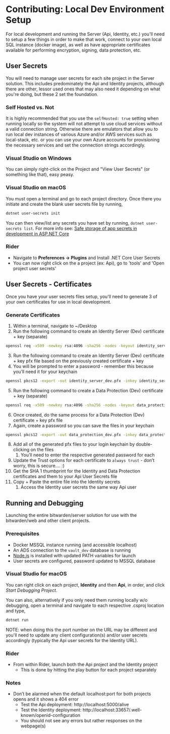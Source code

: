 # Contributing: Local Dev Environment Setup
For local development and running the Server (Api, Identity, etc.) you'll need to setup a few things in order to make that work, connect to your own local SQL instance (docker image), as well as have appropriate certificates available for performing encryption, signing, data protection, etc.

## User Secrets
You will need to manage user secrets for each site project in the Server solution. This includes predominately the Api and Identity projects, although there are other, lessor used ones that may also need it depending on what you're doing, but these 2 set the foundation.

### Self Hosted vs. Not
It is highly recommended that you use the `selfHosted: true` setting when running locally so the system will not attempt to use cloud services without a valid connection string. Otherwise there are emulators that allow you to run local dev instances of various Azure and/or AWS services such as local-stack, etc. or you can use your own Azure accounts for provisioning the necessary services and set the connection strings accordingly.

### Visual Studio on Windows
You can simply right-click on the Project and "View User Secrets" (or something like that), easy peasy.

### Visual Studio on macOS
You must open a terminal and go to each project directory. Once there you initiate and create the blank user secrets file by running,

```bash
dotnet user-secrets init
```

You can then view/list any secrets you have set by running, `dotnet user-secrets list`. For more info see: [Safe storage of app secrets in development in ASP.NET Core](https://docs.microsoft.com/en-us/aspnet/core/security/app-secrets?view=aspnetcore-3.1&tabs=linux)

### Rider
* Navigate to **Preferences -> Plugins** and Install .NET Core User Secrets
* You can now right click on the a project (ex: Api), go to 'tools' and 'Open project user secrets'

## User Secrets - Certificates
Once you have your user secrets files setup, you'll need to generate 3 of your own certificates for use in local development.

### Generate Certificates
1. Within a terminal, navigate to ~/Desktop
2. Run the following command to create an Identity Server (Dev) certificate + key (separate)
```bash
openssl req -x509 -newkey rsa:4096 -sha256 -nodes -keyout identity_server_dev.key -out identity_server_dev.crt -subj "/CN=Bitwarden Identity Server Dev" -days 3650
```
3. Run the following command to create an Identity Server (Dev) certificate + key pfx file based on the previously created certificate + key
4. You will be prompted to enter a password - remember this because you’ll need it for your keychain
```bash
openssl pkcs12 -export -out identity_server_dev.pfx -inkey identity_server_dev.key -in identity_server_dev.crt -certfile identity_server_dev.crt
```
5. Run the following command to create a Data Protection (Dev) certificate + key (separate)
```bash
openssl req -x509 -newkey rsa:4096 -sha256 -nodes -keyout data_protection_dev.key -out data_protection_dev.crt -subj "/CN=Bitwarden Data Protection Dev" -days 3650
```
6. Once created, do the same process for a Data Protection (Dev) certificate + key pfx file
7. Again, create a password so you can save the files in your keychain
```bash
openssl pkcs12 -export -out data_protection_dev.pfx -inkey data_protection_dev.key -in data_protection_dev.crt -certfile data_protection_dev.crt
```
8. Add all of the generated pfx files to your login keychain by double-clicking on the files
   1. You’ll need to enter the respective generated password for each
9. Update the Trust options for each certificate to `always trust` - don’t worry, this is secure…. :)
10. Get the SHA 1 thumbprint for the Identity and Data Protection certificates and them to your Api User Secrets file
11. Copy + Paste the entire file into the Identity secrets
    1. Access the Identity user secrets the same way Api user

## Running and Debugging
Launching the entire bitwarden/server solution for use with the bitwarden/web and other client projects.

### Prerequisites
* Docker MSSQL instance running (and accessible localhost)
* An ADS connection to the `vault_dev` database is running
* [Node.js](https://nodejs.org/en/) is installed with updated PATH variables for launch
* User secrets are configured, password updated to MSSQL database

### Visual Studio for macOS
You can right click on each project, **Identity** and then **Api**, in order, and click _Start Debugging Project_.

You can also, alternatively if you only need them running locally w/o debugging, open a terminal and navigate to each respective .csproj location and type,

```bash
dotnet run
```

NOTE: when doing this the port number on the URL may be different and you'll need to update any client configuration(s) and/or user secrets accordingly (typically the Api user secrets for the Identity URL).

### Rider
* From within Rider, launch both the Api project and the Identity project
    * This is done by hitting the play button for each project separately

### Notes
* Don’t be alarmed when the default localhost:port for both projects opens and it shows a 404 error
    * Test the Api deployment: http://localhost:5000/alive
    * Test the Identity deployment: http://localhost:33657/.well-known/openid-configuration
    * You should not see any errors but rather responses on the webpage(s)
